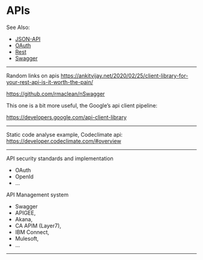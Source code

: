 # APIs

See Also:

 - [JSON-API](JSON-API.md)
 - [OAuth](OAuth.md)
 - [Rest](REST.md)
 - [Swagger](Swagger.md)

---

Random links on apis
https://ankitvijay.net/2020/02/25/client-library-for-your-rest-api-is-it-worth-the-pain/

https://github.com/rmaclean/nSwagger

This one is a bit more useful, the Google’s api client pipeline:

https://developers.google.com/api-client-library

---

Static code analyse example, Codeclimate api:
https://developer.codeclimate.com/#overview

---

API security standards and implementation
 - OAuth
 - OpenId
 - ...

API Management system

 - Swagger
 - APIGEE,
 - Akana,
 - CA APIM (Layer7),
 - IBM Connect,
 - Mulesoft,
 - ...

---
